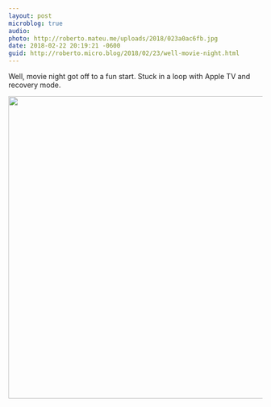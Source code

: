 ```yaml
---
layout: post
microblog: true
audio: 
photo: http://roberto.mateu.me/uploads/2018/023a0ac6fb.jpg
date: 2018-02-22 20:19:21 -0600
guid: http://roberto.micro.blog/2018/02/23/well-movie-night.html
---
```

Well, movie night got off to a fun start. Stuck in a loop with Apple TV and recovery mode. 

<img src="http://roberto.mateu.me/uploads/2018/023a0ac6fb.jpg" width="600" height="599" />
